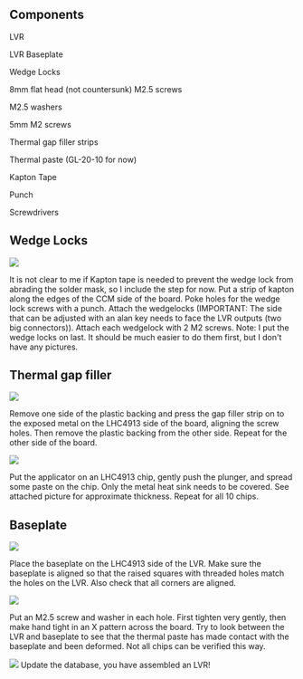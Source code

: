 ## Components

LVR

LVR Baseplate

Wedge Locks

8mm flat head (not countersunk) M2.5 screws

M2.5 washers

5mm M2 screws

Thermal gap filler strips

Thermal paste (GL-20-10 for now)

Kapton Tape 

Punch

Screwdrivers

## Wedge Locks

![](Assembled_LVR.JPG)

It is not clear to me if Kapton tape is needed to prevent the wedge lock from abrading the solder mask, so I include the step for now.
Put a strip of kapton along the edges of the CCM side of the board.  Poke holes for the wedge lock screws with a punch.  Attach the wedgelocks (IMPORTANT: The side that can be adjusted with an alan key needs to face the LVR outputs (two big connectors)).  Attach each wedgelock with 2 M2 screws.
Note:  I put the wedge locks on last.  It should be much easier to do them first, but I don't have any pictures.

## Thermal gap filler

![](Thermal_gap_sides.JPG)

Remove one side of the plastic backing and press the gap filler strip on to the exposed metal on the LHC4913 side of the board, aligning the screw holes.  Then remove the plastic backing from the other side.  Repeat for the other side of the board.  

![](Thermal_gap_4913.JPG)

Put the applicator on an LHC4913 chip, gently push the plunger, and spread some paste on the chip.  Only the metal heat sink needs to be covered.  See attached picture for approximate thickness.  Repeat for all 10 chips.  

## Baseplate

![](Baseplate_alignment.JPG)

Place the baseplate on the LHC4913 side of the LVR.  Make sure the baseplate is aligned so that the raised squares with threaded holes match the holes on the LVR.  Also check that all corners are aligned.  

![](LVR_screws.JPG)

Put an M2.5 screw and washer in each hole.  First tighten very gently, then make hand tight in an X pattern across the board.  Try to look between the LVR and baseplate to see that the thermal paste has made contact with the baseplate and been deformed.  Not all chips can be verified this way.

![](Assembled_LVR.JPG)
Update the database, you have assembled an LVR!
